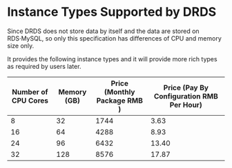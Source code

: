 # Instance Types Supported by DRDS
Since DRDS does not store data by itself and the data are stored on RDS·MySQL, so only this specification has differences of CPU and memory size only.

It provides the following instance types and it will provide more rich types as required by users later.

|Number of CPU Cores|Memory (GB)|Price (Monthly Package RMB  ) |Price (Pay By Configuration RMB  Per Hour)
|-|-|-|-|
|8|32|1744|3.63|
|16|64|4288|8.93|
|24|96|6432|13.40|
|32|128|8576|17.87|
